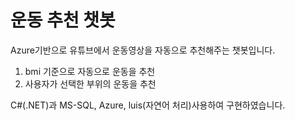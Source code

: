 # 운동 추천 챗봇

Azure기반으로 유튜브에서 운동영상을 자동으로 추천해주는 챗봇입니다.
1. bmi 기준으로 자동으로 운동을 추천
2. 사용자가 선택한 부위의 운동을 추천

C#(.NET)과 MS-SQL, Azure, luis(자연어 처리)사용하여 구현하였습니다.
